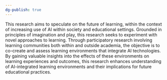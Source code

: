 ```yaml
---
dg-publish: true
---
```

This research aims to speculate on the future of learning, within the context of increasing use of AI within society and educational settings. Grounded in principles of imagination and play, this research seeks to experiment with novel approaches to learning. Through participatory research involving learning communities both within and outside academia, the objective is to co-create and assess learning environments that integrate AI technologies. By gaining valuable insights into the effects of these environments on learning experiences and outcomes, this research enhances understanding of AI-integrated learning environments and their implications for future educational practices.
